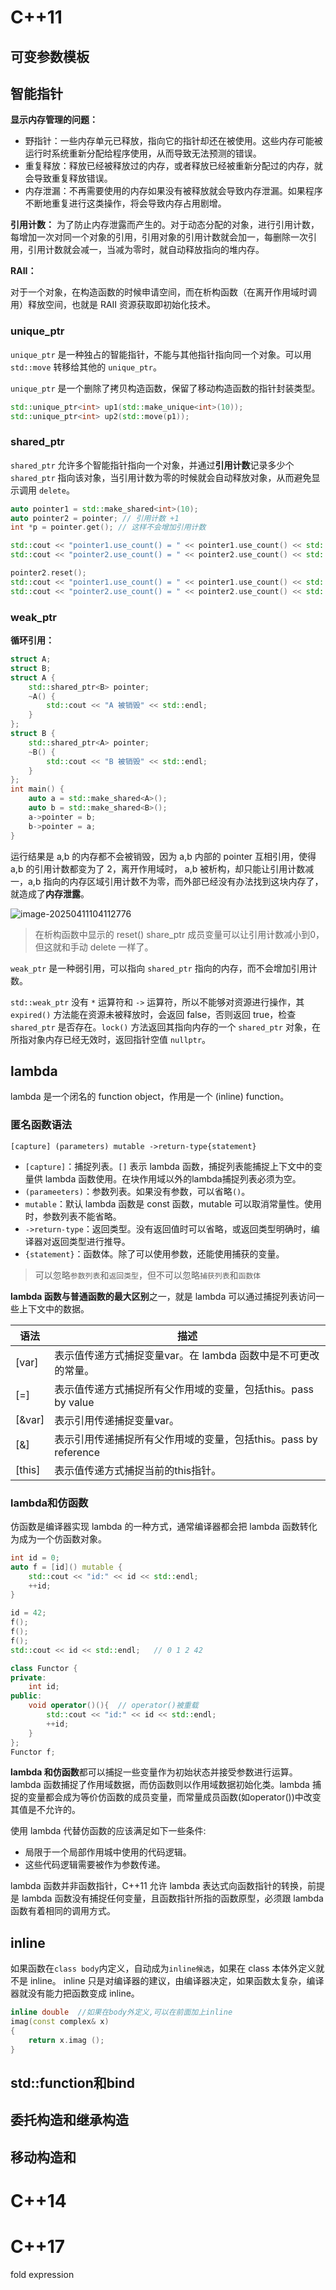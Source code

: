 # C++11

## 可变参数模板



## 智能指针

**显示内存管理的问题：**

- 野指针：一些内存单元已释放，指向它的指针却还在被使用。这些内存可能被运行时系统重新分配给程序使用，从而导致无法预测的错误。
- 重复释放：释放已经被释放过的内存，或者释放已经被重新分配过的内存，就会导致重复释放错误。
- 内存泄漏：不再需要使用的内存如果没有被释放就会导致内存泄漏。如果程序不断地重复进行这类操作，将会导致内存占用剧增。

**引用计数：**
为了防止内存泄露而产生的。对于动态分配的对象，进行引用计数，每增加一次对同一个对象的引用，引用对象的引用计数就会加一，每删除一次引用，引用计数就会减一，当减为零时，就自动释放指向的堆内存。 

**RAII：**

对于一个对象，在构造函数的时候申请空间，而在析构函数（在离开作用域时调用）释放空间，也就是 RAII 资源获取即初始化技术。 

### unique_ptr

`unique_ptr` 是一种独占的智能指针，不能与其他指针指向同一个对象。可以用 `std::move` 转移给其他的 `unique_ptr`。

`unique_ptr` 是一个删除了拷贝构造函数，保留了移动构造函数的指针封装类型。

```c++
std::unique_ptr<int> up1(std::make_unique<int>(10));
std::unique_ptr<int> up2(std::move(p1));
```

### shared_ptr

`shared_ptr` 允许多个智能指针指向一个对象，并通过**引用计数**记录多少个 `shared_ptr` 指向该对象，当引用计数为零的时候就会自动释放对象，从而避免显示调用 `delete`。

```c++
auto pointer1 = std::make_shared<int>(10);
auto pointer2 = pointer; // 引用计数 +1
int *p = pointer.get(); // 这样不会增加引用计数

std::cout << "pointer1.use_count() = " << pointer1.use_count() << std::endl; // 2
std::cout << "pointer2.use_count() = " << pointer2.use_count() << std::endl; // 2

pointer2.reset();
std::cout << "pointer1.use_count() = " << pointer1.use_count() << std::endl; // 1
std::cout << "pointer2.use_count() = " << pointer2.use_count() << std::endl; // 0, pointer2 已 reset
```

### weak_ptr

**循环引用：**

```c++
struct A;
struct B;
struct A {
	std::shared_ptr<B> pointer;
    ~A() {
    	std::cout << "A 被销毁" << std::endl;
    }
};
struct B {
	std::shared_ptr<A> pointer;
    ~B() {
    	std::cout << "B 被销毁" << std::endl;
    }
};
int main() {
    auto a = std::make_shared<A>();
    auto b = std::make_shared<B>();
    a->pointer = b;
    b->pointer = a;
}
```

运行结果是 a,b 的内存都不会被销毁，因为 a,b 内部的 pointer 互相引用，使得 a,b 的引用计数都变为了 2，离开作用域时， a,b 被析构，却只能让引用计数减一，a,b 指向的内存区域引用计数不为零，而外部已经没有办法找到这块内存了，就造成了**内存泄露**。

![image-20250411104112776](img/智能指针-循环引用.png)

> 在析构函数中显示的 reset() share_ptr 成员变量可以让引用计数减小到0，但这就和手动 delete 一样了。

`weak_ptr` 是一种弱引用，可以指向 `shared_ptr` 指向的内存，而不会增加引用计数。

`std::weak_ptr` 没有 `*` 运算符和 `->` 运算符，所以不能够对资源进行操作，其 `expired()` 方法能在资源未被释放时，会返回 false，否则返回 true，检查 `shared_ptr` 是否存在。`lock()` 方法返回其指向内存的一个 `shared_ptr` 对象，在所指对象内存已经无效时，返回指针空值 `nullptr`。

## lambda

lambda 是一个闭名的 function object，作用是一个 (inline) function。

### 匿名函数语法
```[capture] (parameters) mutable ->return-type{statement} ```

- `[capture]`：捕捉列表。`[]` 表示 lambda 函数，捕捉列表能捕捉上下文中的变量供 lambda 函数使用。在块作用域以外的lambda捕捉列表必须为空。
- `(parameeters)`：参数列表。如果没有参数，可以省略`()`。
- `mutable`：默认 lambda 函数是 const 函数，mutable 可以取消常量性。使用时，参数列表不能省略。
- `->return-type`：返回类型。没有返回值时可以省略，或返回类型明确时，编译器对返回类型进行推导。
- `{statement}`：函数体。除了可以使用参数，还能使用捕获的变量。

> 可以忽略`参数列表`和`返回类型`，但不可以忽略```捕获列表```和```函数体```

**lambda 函数与普通函数的最大区别**之一，就是 lambda 可以通过捕捉列表访问一些上下文中的数据。

|语法 |描述|
|-|-|
|[var]|表示值传递方式捕捉变量var。在 lambda 函数中是不可更改的常量。|
|[=]|表示值传递方式捕捉所有父作用域的变量，包括this。pass by value|
|[&var]|表示引用传递捕捉变量var。|
|[&]| 表示引用传递捕捉所有父作用域的变量，包括this。pass by reference |
|[this]|表示值传递方式捕捉当前的this指针。|

### lambda和仿函数

仿函数是编译器实现 lambda 的一种方式，通常编译器都会把 lambda 函数转化为成为一个仿函数对象。

```c++
int id = 0;
auto f = [id]() mutable {
	std::cout << "id:" << id << std::endl;
	++id;
}

id = 42;
f();
f();
f();
std::cout << id << std::endl;   // 0 1 2 42
```

```c++
class Functor {
private:
    int id;
public:
	void operator()(){  // operator()被重载
        std::cout << "id:" << id << std::endl;
		++id;
    }  
};
Functor f;
```

**lambda 和仿函数**都可以捕捉一些变量作为初始状态并接受参数进行运算。lambda 函数捕捉了作用域数据，而仿函数则以作用域数据初始化类。lambda 捕捉的变量都会成为等价仿函数的成员变量，而常量成员函数(如operator())中改变其值是不允许的。

使用 lambda 代替仿函数的应该满足如下一些条件:

- 局限于一个局部作用城中使用的代码逻辑。
- 这些代码逻辑需要被作为参数传递。

lambda 函数并非函数指针，C++11 允许 lambda 表达式向函数指针的转换，前提是 lambda 函数没有捕捉任何变量，且函数指针所指的函数原型，必须跟 lambda 函数有着相同的调用方式。

## inline

如果函数在```class body```内定义，自动成为```inline候选```，如果在 class 本体外定义就不是 inline。
inline 只是对编译器的建议，由编译器决定，如果函数太复杂，编译器就没有能力把函数变成 inline。

```cpp     
inline double  //如果在body外定义,可以在前面加上inline 
imag(const complex& x)
{
    return x.imag ();
}
```

## std::function和bind

## 委托构造和继承构造



## 移动构造和





# C++14



# C++17

fold expression
